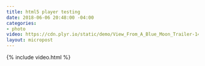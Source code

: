 ```yaml
---
title: html5 player testing
date: 2018-06-06 20:48:00 -04:00
categories:
- photo
video: https://cdn.plyr.io/static/demo/View_From_A_Blue_Moon_Trailer-1440p.mp4
layout: micropost
---
```


{% include video.html %}